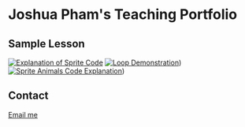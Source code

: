 
# Joshua Pham's Teaching Portfolio



## Sample Lesson
[![Explanation of Sprite Code](https://img.youtube.com/vi/6uR95epFy7M/0.jpg)](https://youtu.be/6uR95epFy7M)
[![Loop Demonstration](https://img.youtube.com/vi/WyOeh_u_XX0/0.jpg)](https://youtu.be/WyOeh_u_XX0))
[![Sprite Animals Code Explanation](https://img.youtu.be/Mgnjpvv30Sc/0.jpg)](https://youtu.be/Mgnjpvv30Sc))
## Contact
[Email me](jtp011@ucsd.edu)
